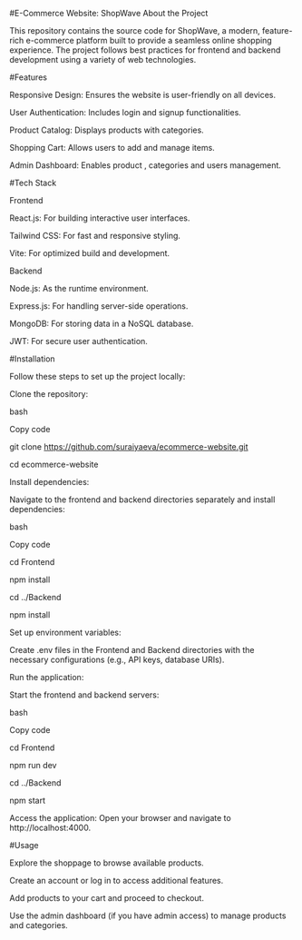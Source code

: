 #E-Commerce Website: ShopWave
About the Project

This repository contains the source code for ShopWave, a modern, feature-rich e-commerce platform built to provide a seamless online shopping experience. The project follows best practices for frontend and backend development using a variety of web technologies.





#Features

Responsive Design: Ensures the website is user-friendly on all devices.

User Authentication: Includes login and signup functionalities.

Product Catalog: Displays products with categories.

Shopping Cart: Allows users to add and manage items.

Admin Dashboard: Enables product , categories and users management.



#Tech Stack

Frontend

React.js: For building interactive user interfaces.

Tailwind CSS: For fast and responsive styling.

Vite: For optimized build and development.




Backend

Node.js: As the runtime environment.

Express.js: For handling server-side operations.

MongoDB: For storing data in a NoSQL database.

JWT: For secure user authentication.




#Installation

Follow these steps to set up the project locally:



Clone the repository:


bash

Copy code

git clone https://github.com/suraiyaeva/ecommerce-website.git

cd ecommerce-website

Install dependencies:


Navigate to the frontend and backend directories separately and install dependencies:

bash

Copy code

cd Frontend

npm install

cd ../Backend

npm install

Set up environment variables:


Create .env files in the Frontend and Backend directories with the necessary configurations (e.g., API keys, database URIs).

Run the application:


Start the frontend and backend servers:

bash

Copy code

cd Frontend

npm run dev

cd ../Backend

npm start

Access the application: Open your browser and navigate to http://localhost:4000.


#Usage

Explore the shoppage to browse available products.

Create an account or log in to access additional features.

Add products to your cart and proceed to checkout.

Use the admin dashboard (if you have admin access) to manage products and categories.




